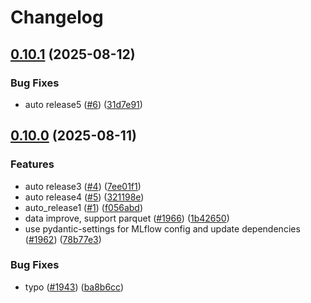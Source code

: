 # Changelog

## [0.10.1](https://github.com/SunsetWolf/qlib/compare/v0.10.0...v0.10.1) (2025-08-12)


### Bug Fixes

* auto release5 ([#6](https://github.com/SunsetWolf/qlib/issues/6)) ([31d7e91](https://github.com/SunsetWolf/qlib/commit/31d7e9195122218a17131cac186a124fda0c54d9))

## [0.10.0](https://github.com/SunsetWolf/qlib/compare/v0.9.6...v0.10.0) (2025-08-11)


### Features

* auto release3 ([#4](https://github.com/SunsetWolf/qlib/issues/4)) ([7ee01f1](https://github.com/SunsetWolf/qlib/commit/7ee01f123aff78d358d11a937f39cb0a0ed14584))
* auto release4 ([#5](https://github.com/SunsetWolf/qlib/issues/5)) ([321198e](https://github.com/SunsetWolf/qlib/commit/321198e0baecae14b282322098a877769fbb5c28))
* auto_release1 ([#1](https://github.com/SunsetWolf/qlib/issues/1)) ([f056abd](https://github.com/SunsetWolf/qlib/commit/f056abd0f8762b2fd462c87d7ce271950d4a6f73))
* data improve, support parquet ([#1966](https://github.com/SunsetWolf/qlib/issues/1966)) ([1b42650](https://github.com/SunsetWolf/qlib/commit/1b426503fc71b83d760b1454e858f80134fd92d4))
* use pydantic-settings for MLflow config and update dependencies ([#1962](https://github.com/SunsetWolf/qlib/issues/1962)) ([78b77e3](https://github.com/SunsetWolf/qlib/commit/78b77e302b9cab90100d05c6c534e2ed13980860))


### Bug Fixes

* typo ([#1943](https://github.com/SunsetWolf/qlib/issues/1943)) ([ba8b6cc](https://github.com/SunsetWolf/qlib/commit/ba8b6cc30f985065b7d5393888bb3f7a8937e861))
